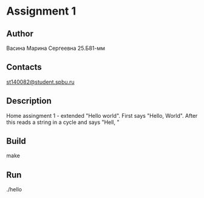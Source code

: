 # Assignment 1
## Author
Васина Марина Сергеевна 25.Б81-мм
## Contacts
st140082@student.spbu.ru
## Description
Home assingment 1 - extended "Hello world". First says 
"Hello, World". After this reads a string in a cycle 
and says "Hell, <string>"
## Build
make
## Run
./hello
